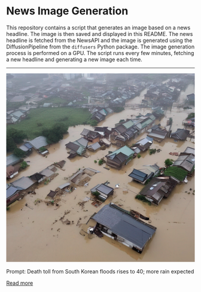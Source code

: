 # News Image Generation
This repository contains a script that generates an image based on a news headline. The image is then saved and displayed in this README.
The news headline is fetched from the NewsAPI and the image is generated using the DiffusionPipeline from the `diffusers` Python package. The image generation process is performed on a GPU.
The script runs every few minutes, fetching a new headline and generating a new image each time.

---

![Generated Image](image.png)

Prompt: Death toll from South Korean floods rises to 40; more rain expected

[Read more](https://www.washingtonpost.com/world/2023/07/17/south-korea-floods-tunnel-deaths/)